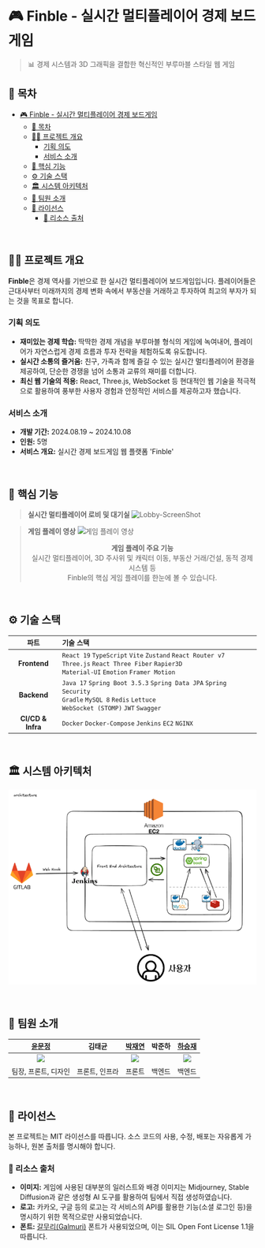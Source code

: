 # 🎮 Finble - 실시간 멀티플레이어 경제 보드게임

> 📊 경제 시스템과 3D 그래픽을 결합한 혁신적인 부루마블 스타일 웹 게임

## 📄 목차
- [🎮 Finble - 실시간 멀티플레이어 경제 보드게임](#-finble---실시간-멀티플레이어-경제-보드게임)
  - [📄 목차](#-목차)
  - [✍🏻 프로젝트 개요](#-프로젝트-개요)
    - [기획 의도](#기획-의도)
    - [서비스 소개](#서비스-소개)
  - [🚀 핵심 기능](#-핵심-기능)
  - [⚙️ 기술 스택](#️-기술-스택)
  - [🏛️ 시스템 아키텍처](#️-시스템-아키텍처)
  - [🧡 팀원 소개](#-팀원-소개)
  - [📄 라이선스](#-라이선스)
    - [🎨 리소스 출처](#-리소스-출처)

<br />

## ✍🏻 프로젝트 개요

**Finble**은 경제 역사를 기반으로 한 실시간 멀티플레이어 보드게임입니다. 플레이어들은 근대사부터 미래까지의 경제 변화 속에서 부동산을 거래하고 투자하여 최고의 부자가 되는 것을 목표로 합니다.

### 기획 의도
- **재미있는 경제 학습:** 딱딱한 경제 개념을 부루마블 형식의 게임에 녹여내어, 플레이어가 자연스럽게 경제 흐름과 투자 전략을 체험하도록 유도합니다.
- **실시간 소통의 즐거움:** 친구, 가족과 함께 즐길 수 있는 실시간 멀티플레이어 환경을 제공하여, 단순한 경쟁을 넘어 소통과 교류의 재미를 더합니다.
- **최신 웹 기술의 적용:** React, Three.js, WebSocket 등 현대적인 웹 기술을 적극적으로 활용하여 풍부한 사용자 경험과 안정적인 서비스를 제공하고자 했습니다.

### 서비스 소개
- **개발 기간:** 2024.08.19 ~ 2024.10.08
- **인원:** 5명
- **서비스 개요:** 실시간 경제 보드게임 웹 플랫폼 'Finble'

<br />

## 🚀 핵심 기능

> **실시간 멀티플레이어 로비 및 대기실**
> ![Lobby-ScreenShot](ScreenShot/image2.png) 

> **게임 플레이 영상**
> ![게임 플레이 영상](ScreenShot/image3.gif)
> <div align="center">
> <b>게임 플레이 주요 기능</b><br/>
> 실시간 멀티플레이어, 3D 주사위 및 캐릭터 이동, 부동산 거래/건설, 동적 경제 시스템 등<br/>
> Finble의 핵심 게임 플레이를 한눈에 볼 수 있습니다.
> </div>

<br/>

## ⚙️ 기술 스택
| 파트 | 기술 스택 |
|:---:|:---|
| **Frontend** | `React 19` `TypeScript` `Vite` `Zustand` `React Router v7` <br/> `Three.js` `React Three Fiber` `Rapier3D` <br/> `Material-UI` `Emotion` `Framer Motion` |
| **Backend** | `Java 17` `Spring Boot 3.5.3` `Spring Data JPA` `Spring Security` <br/> `Gradle` `MySQL 8` `Redis` `Lettuce` <br/> `WebSocket (STOMP)` `JWT` `Swagger` |
| **CI/CD & Infra** | `Docker` `Docker-Compose` `Jenkins` `EC2` `NGINX` |

<br/>

## 🏛️ 시스템 아키텍처
![시스템 아키텍처](ScreenShot/image1.png)

<br/>

## 🧡 팀원 소개

| [윤문정](https://github.com/yuuuuuu32) | 김태균 | [박재연](https://github.com/Park-Jaeyeon) | 박준하 | [하승재](https://github.com/SEUNGJAE-97) |
|:---:|:---:|:---:|:---:|:---:|
| <img src="https://avatars.githubusercontent.com/yuuuuuu32?v=4" width="150"> | | <img src="https://avatars.githubusercontent.com/Park-Jaeyeon?v=4" width="150"> |  | <img src="https://avatars.githubusercontent.com/SEUNGJAE-97?v=4" width="150"> |
| 팀장, 프론트, 디자인 | 프론트, 인프라 | 프론트 | 백엔드 | 백엔드 |

<br/>

## 📄 라이선스

본 프로젝트는 MIT 라이선스를 따릅니다. 소스 코드의 사용, 수정, 배포는 자유롭게 가능하나, 원본 출처를 명시해야 합니다.

### 🎨 리소스 출처
- **이미지:** 게임에 사용된 대부분의 일러스트와 배경 이미지는 Midjourney, Stable Diffusion과 같은 생성형 AI 도구를 활용하여 팀에서 직접 생성하였습니다.
- **로고:** 카카오, 구글 등의 로고는 각 서비스의 API를 활용한 기능(소셜 로그인 등)을 명시하기 위한 목적으로만 사용되었습니다.
- **폰트:** [갈무리(Galmuri)](https://noonnu.cc/font_page/1610) 폰트가 사용되었으며, 이는 SIL Open Font License 1.1을 따릅니다.